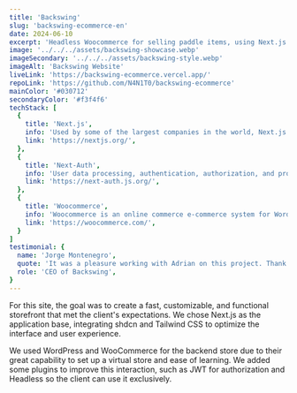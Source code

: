 ```yaml
---
title: 'Backswing'
slug: 'backswing-ecommerce-en'
date: 2024-06-10
excerpt: 'Headless Woocommerce for selling paddle items, using Next.js as the application base and these technologies:'
image: '../../../assets/backswing-showcase.webp'
imageSecondary: '../../../assets/backswing-style.webp'
imageAlt: 'Backswing Website'
liveLink: 'https://backswing-ecommerce.vercel.app/'
repoLink: 'https://github.com/N4N1T0/backswing-ecommerce'
mainColor: '#030712'
secondaryColor: '#f3f4f6'
techStack: [
  {
    title: 'Next.js',
    info: 'Used by some of the largest companies in the world, Next.js allows you to create full-fledged web applications by extending the latest React features and integrating powerful Rust-based JavaScript tools for the fastest builds.',
    link: 'https://nextjs.org/',
  },
  {
    title: 'Next-Auth',
    info: 'User data processing, authentication, authorization, and provider authentication.',
    link: 'https://next-auth.js.org/',
  },
  {
    title: 'Woocommerce',
    info: 'Woocommerce is an online commerce e-commerce system for WordPress.',
    link: 'https://woocommerce.com/',
  }
]
testimonial: {
  name: 'Jorge Montenegro',
  quote: 'It was a pleasure working with Adrian on this project. Thank you for all the support, I will always be happy to work with you on this project.',
  role: 'CEO of Backswing',
}
---
```


 For this site, the goal was to create a fast, customizable, and functional storefront that met the client's expectations. We chose Next.js as the application base, integrating shdcn and Tailwind CSS to optimize the interface and user experience.

 We used WordPress and WooCommerce for the backend store due to their great capability to set up a virtual store and ease of learning. We added some plugins to improve this interaction, such as JWT for authorization and Headless so the client can use it exclusively.